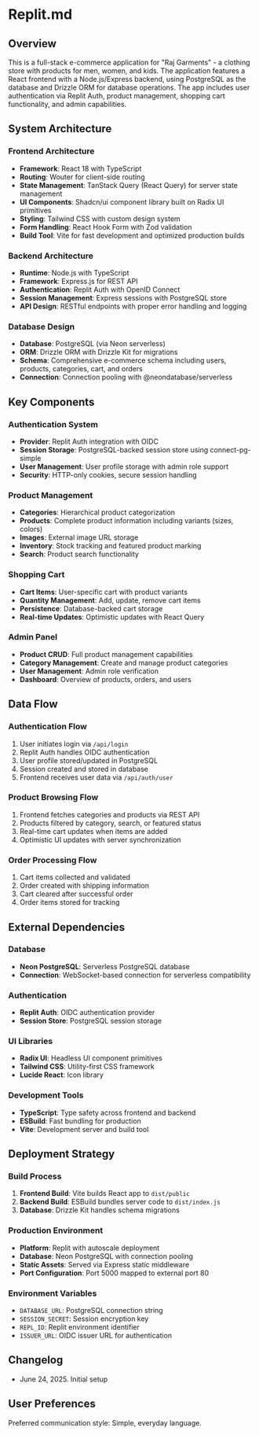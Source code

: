 # Replit.md

## Overview
This is a full-stack e-commerce application for "Raj Garments" - a clothing store with products for men, women, and kids. The application features a React frontend with a Node.js/Express backend, using PostgreSQL as the database and Drizzle ORM for database operations. The app includes user authentication via Replit Auth, product management, shopping cart functionality, and admin capabilities.

## System Architecture

### Frontend Architecture
- **Framework**: React 18 with TypeScript
- **Routing**: Wouter for client-side routing
- **State Management**: TanStack Query (React Query) for server state management
- **UI Components**: Shadcn/ui component library built on Radix UI primitives
- **Styling**: Tailwind CSS with custom design system
- **Form Handling**: React Hook Form with Zod validation
- **Build Tool**: Vite for fast development and optimized production builds

### Backend Architecture
- **Runtime**: Node.js with TypeScript
- **Framework**: Express.js for REST API
- **Authentication**: Replit Auth with OpenID Connect
- **Session Management**: Express sessions with PostgreSQL store
- **API Design**: RESTful endpoints with proper error handling and logging

### Database Design
- **Database**: PostgreSQL (via Neon serverless)
- **ORM**: Drizzle ORM with Drizzle Kit for migrations
- **Schema**: Comprehensive e-commerce schema including users, products, categories, cart, and orders
- **Connection**: Connection pooling with @neondatabase/serverless

## Key Components

### Authentication System
- **Provider**: Replit Auth integration with OIDC
- **Session Storage**: PostgreSQL-backed session store using connect-pg-simple
- **User Management**: User profile storage with admin role support
- **Security**: HTTP-only cookies, secure session handling

### Product Management
- **Categories**: Hierarchical product categorization
- **Products**: Complete product information including variants (sizes, colors)
- **Images**: External image URL storage
- **Inventory**: Stock tracking and featured product marking
- **Search**: Product search functionality

### Shopping Cart
- **Cart Items**: User-specific cart with product variants
- **Quantity Management**: Add, update, remove cart items
- **Persistence**: Database-backed cart storage
- **Real-time Updates**: Optimistic updates with React Query

### Admin Panel
- **Product CRUD**: Full product management capabilities
- **Category Management**: Create and manage product categories
- **User Management**: Admin role verification
- **Dashboard**: Overview of products, orders, and users

## Data Flow

### Authentication Flow
1. User initiates login via `/api/login`
2. Replit Auth handles OIDC authentication
3. User profile stored/updated in PostgreSQL
4. Session created and stored in database
5. Frontend receives user data via `/api/auth/user`

### Product Browsing Flow
1. Frontend fetches categories and products via REST API
2. Products filtered by category, search, or featured status
3. Real-time cart updates when items are added
4. Optimistic UI updates with server synchronization

### Order Processing Flow
1. Cart items collected and validated
2. Order created with shipping information
3. Cart cleared after successful order
4. Order items stored for tracking

## External Dependencies

### Database
- **Neon PostgreSQL**: Serverless PostgreSQL database
- **Connection**: WebSocket-based connection for serverless compatibility

### Authentication
- **Replit Auth**: OIDC authentication provider
- **Session Store**: PostgreSQL session storage

### UI Libraries
- **Radix UI**: Headless UI component primitives
- **Tailwind CSS**: Utility-first CSS framework
- **Lucide React**: Icon library

### Development Tools
- **TypeScript**: Type safety across frontend and backend
- **ESBuild**: Fast bundling for production
- **Vite**: Development server and build tool

## Deployment Strategy

### Build Process
1. **Frontend Build**: Vite builds React app to `dist/public`
2. **Backend Build**: ESBuild bundles server code to `dist/index.js`
3. **Database**: Drizzle Kit handles schema migrations

### Production Environment
- **Platform**: Replit with autoscale deployment
- **Database**: Neon PostgreSQL with connection pooling
- **Static Assets**: Served via Express static middleware
- **Port Configuration**: Port 5000 mapped to external port 80

### Environment Variables
- `DATABASE_URL`: PostgreSQL connection string
- `SESSION_SECRET`: Session encryption key
- `REPL_ID`: Replit environment identifier
- `ISSUER_URL`: OIDC issuer URL for authentication

## Changelog
- June 24, 2025. Initial setup

## User Preferences
Preferred communication style: Simple, everyday language.